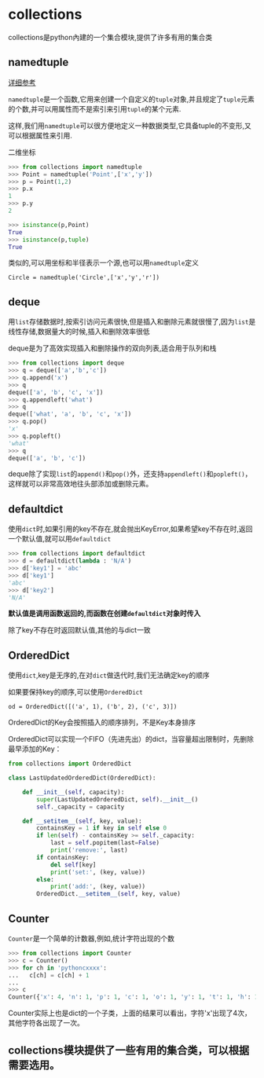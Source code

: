 # collections

collections是python內建的一个集合模块,提供了许多有用的集合类

## namedtuple

[详细参考](https://docs.python.org/3/library/collections.html#collections.namedtuple)

`namedtuple`是一个函数,它用来创建一个自定义的`tuple`对象,并且规定了`tuple`元素的个数,并可以用属性而不是索引来引用`tuple`的某个元素.

这样,我们用`namedtuple`可以很方便地定义一种数据类型,它具备tuple的不变形,又可以根据属性来引用.

二维坐标

```python
>>> from collections import namedtuple
>>> Point = namedtuple('Point',['x','y'])
>>> p = Point(1,2)
>>> p.x
1
>>> p.y
2

>>> isinstance(p,Point)
True
>>> isinstance(p,tuple)
True
```

类似的,可以用坐标和半径表示一个源,也可以用`namedtuple`定义

    Circle = namedtuple('Circle',['x','y','r'])

## deque

用`list`存储数据时,按索引访问元素很快,但是插入和删除元素就很慢了,因为`list`是线性存储,数据量大的时候,插入和删除效率很低

deque是为了高效实现插入和删除操作的双向列表,适合用于队列和栈

```python
>>> from collections import deque
>>> q = deque(['a','b','c'])
>>> q.append('x')
>>> q
deque(['a', 'b', 'c', 'x'])
>>> q.appendleft('what')
>>> q
deque(['what', 'a', 'b', 'c', 'x'])
>>> q.pop()
'x'
>>> q.popleft()
'what'
>>> q
deque(['a', 'b', 'c'])
```

deque除了实现`list`的`append()`和`pop()`外，还支持`appendleft()`和`popleft()`，这样就可以非常高效地往头部添加或删除元素。

## defaultdict

使用`dict`时,如果引用的key不存在,就会抛出KeyError,如果希望key不存在时,返回一个默认值,就可以用`defaultdict`

```python
>>> from collections import defaultdict
>>> d = defaultdict(lambda : 'N/A')
>>> d['key1'] = 'abc'
>>> d['key1']
'abc'
>>> d['key2']
'N/A'
```

**默认值是调用函数返回的,而函数在创建`defaultdict`对象时传入**

除了key不存在时返回默认值,其他的与dict一致

## OrderedDict

使用`dict`,key是无序的,在对`dict`做迭代时,我们无法确定key的顺序

如果要保持key的顺序,可以使用`OrderedDict`

    od = OrderedDict([('a', 1), ('b', 2), ('c', 3)])

OrderedDict的Key会按照插入的顺序排列，不是Key本身排序

OrderedDict可以实现一个FIFO（先进先出）的dict，当容量超出限制时，先删除最早添加的Key：

```python
from collections import OrderedDict

class LastUpdatedOrderedDict(OrderedDict):

    def __init__(self, capacity):
        super(LastUpdatedOrderedDict, self).__init__()
        self._capacity = capacity

    def __setitem__(self, key, value):
        containsKey = 1 if key in self else 0
        if len(self) - containsKey >= self._capacity:
            last = self.popitem(last=False)
            print('remove:', last)
        if containsKey:
            del self[key]
            print('set:', (key, value))
        else:
            print('add:', (key, value))
        OrderedDict.__setitem__(self, key, value)
```

## Counter

`Counter`是一个简单的计数器,例如,统计字符出现的个数

```python
>>> from collections import Counter
>>> c = Counter()
>>> for ch in 'pythoncxxxx':
...   c[ch] = c[ch] + 1
...
>>> c
Counter({'x': 4, 'n': 1, 'p': 1, 'c': 1, 'o': 1, 'y': 1, 't': 1, 'h': 1})
```

Counter实际上也是dict的一个子类，上面的结果可以看出，字符'x'出现了4次，其他字符各出现了一次。

## collections模块提供了一些有用的集合类，可以根据需要选用。